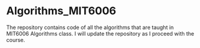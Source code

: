 # Algorithms_MIT6006

The repository contains code of all the algorithms that are taught in MIT6006 Algorithms class. 
I will update the repository as I proceed with the course.
